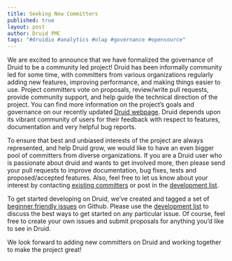 ```yaml
---
title: Seeking New Committers
published: true
layout: post
author: Druid PMC
tags: "#druidio #analytics #olap #governance #opensource"
---
```


We are excited to announce that we have formalized the governance of Druid to
be a community led project! Druid has been informally community led for some
time, with committers from various organizations regularly adding new features,
improving performance, and making things easier to use. Project committers vote
on proposals, review/write pull requests, provide community support, and help
guide the technical direction of the project. You can find more information on
the project’s goals and governance on our recently updated [Druid webpage](
http://druid.io/community/). Druid depends upon its vibrant community of users
for their feedback with respect to features, documentation and very helpful bug
reports.

To ensure that best and unbiased interests of the project are always
represented, and help Druid grow, we would like to have an even bigger pool of
committers from diverse organizations. If you are a Druid user who is
passionate about druid and wants to get involved more, then please send your
pull requests to improve documentation, bug fixes, tests and proposed/accepted
features. Also, feel free to let us know about your interest by contacting
[existing committers](/community/) or post in the [development
list](https://groups.google.com/forum/#!forum/druid-development).

To get started developing on Druid, we’ve created and tagged a set of [beginner
friendly
issues](https://github.com/apache/incubator-druid/labels/Difficulty%20-%20Easy) on
Github. Please use the [development
list](https://groups.google.com/forum/#!forum/druid-development) to discuss the
best ways to get started on any particular issue. Of course, feel free to
create your own issues and submit proposals for anything you’d like to see in
Druid.

We look forward to adding new committers on Druid and working together to make
the project great!
